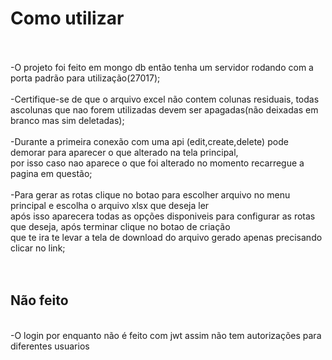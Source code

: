 <h1>Como utilizar</h1><br><br>
-O projeto foi feito em mongo db então tenha um servidor rodando com a porta padrão para utilização(27017);
<br><br>
-Certifique-se de que o arquivo excel não contem colunas residuais, todas ascolunas que nao forem utilizadas devem ser apagadas(não deixadas em branco mas sim deletadas);
<br><br>
-Durante a primeira conexão com uma api (edit,create,delete) pode demorar para aparecer o que alterado na tela principal,
<br>
por isso caso nao aparece o que foi alterado no momento recarregue a pagina em questão;
<br><br>
-Para gerar as rotas clique no botao para escolher arquivo no menu principal e escolha o arquivo xlsx que deseja ler
<br>
após isso aparecera todas as opções disponiveis para configurar as rotas que deseja, após terminar clique no botao de criação
<br>
que te ira te levar a tela de download do arquivo gerado apenas precisando clicar no link;
<br><br><br>


<h2>Não feito</h2>
<br>
-O login por enquanto não é feito com jwt assim não tem autorizações para diferentes usuarios
